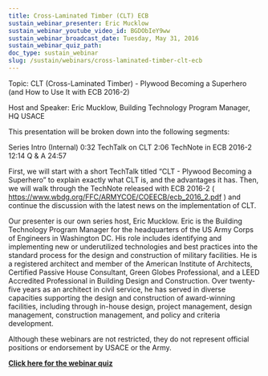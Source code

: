 ```yaml
---
title: Cross-Laminated Timber (CLT) ECB
sustain_webinar_presenter: Eric Mucklow
sustain_webinar_youtube_video_id: BGDObIeY9ww
sustain_webinar_broadcast_date: Tuesday, May 31, 2016
sustain_webinar_quiz_path:
doc_type: sustain_webinar
slug: /sustain/webinars/cross-laminated-timber-clt-ecb
---
```


Topic: CLT (Cross-Laminated Timber) - Plywood Becoming a Superhero (and How to Use It with ECB 2016-2)

Host and Speaker: Eric Mucklow, Building Technology Program Manager, HQ USACE

This presentation will be broken down into the following segments:

Series Intro (Internal) 0:32
TechTalk on CLT 2:06
TechNote in ECB 2016-2 12:14
Q & A 24:57

First, we will start with a short TechTalk titled “CLT - Plywood Becoming a Superhero” to explain exactly what CLT is, and the advantages it has. Then, we will walk through the TechNote released with ECB 2016-2 ( https://www.wbdg.org/FFC/ARMYCOE/COEECB/ecb_2016_2.pdf ) and continue the discussion with the latest news on the implementation of CLT.

Our presenter is our own series host, Eric Mucklow. Eric is the Building Technology Program Manager for the headquarters of the US Army Corps of Engineers in Washington DC. His role includes identifying and implementing new or underutilized technologies and best practices into the standard process for the design and construction of military facilities. He is a registered architect and member of the American Institute of Architects, Certified Passive House Consultant, Green Globes Professional, and a LEED Accredited Professional in Building Design and Construction. Over twenty-five years as an architect in civil service, he has served in diverse capacities supporting the design and construction of award-winning facilities, including through in-house design, project management, design management, construction management, and policy and criteria development.

Although these webinars are not restricted, they do not represent official positions or endorsement by USACE or the Army.

[**Click here for the webinar quiz**](cross-laminated-timber-clt-ecb-quiz.pdf)
